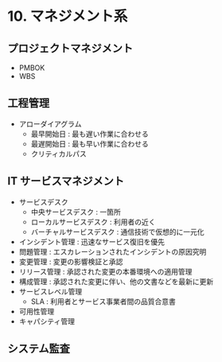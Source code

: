 # 10. マネジメント系

## プロジェクトマネジメント

- PMBOK
- WBS

## 工程管理

- アローダイアグラム
  - 最早開始日 : 最も遅い作業に合わせる
  - 最遅開始日 : 最も早い作業に合わせる
  - クリティカルパス

## IT サービスマネジメント

- サービスデスク
  - 中央サービスデスク : 一箇所
  - ローカルサービスデスク : 利用者の近く
  - バーチャルサービスデスク : 通信技術で仮想的に一元化
- インシデント管理 : 迅速なサービス復旧を優先
- 問題管理 : エスカレーションされたインシデントの原因究明
- 変更管理 : 変更の影響検証と承認
- リリース管理 : 承認された変更の本番環境への適用管理
- 構成管理 : 承認された変更に伴い、他の文書などを最新に更新
- サービスレベル管理
  - SLA : 利用者とサービス事業者間の品質合意書
- 可用性管理
- キャパシティ管理

## システム監査
